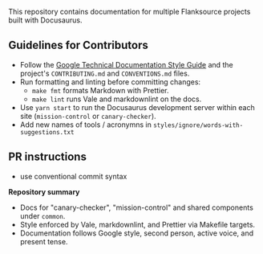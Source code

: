 This repository contains documentation for multiple Flanksource projects built with Docusaurus.

## Guidelines for Contributors

- Follow the [Google Technical Documentation Style Guide](https://developers.google.com/style/) and the project's `CONTRIBUTING.md` and `CONVENTIONS.md` files.
- Run formatting and linting before committing changes:
  - `make fmt` formats Markdown with Prettier.
  - `make lint` runs Vale and markdownlint on the docs.
- Use `yarn start` to run the Docusaurus development server within each site (`mission-control` or `canary-checker`).
- Add new names of tools / acronymns in `styles/ignore/words-with-suggestions.txt`


## PR instructions
- use conventional commit syntax

**Repository summary**
- Docs for "canary-checker", "mission-control" and shared components under `common`.
- Style enforced by Vale, markdownlint, and Prettier via Makefile targets.
- Documentation follows Google style, second person, active voice, and present tense.
